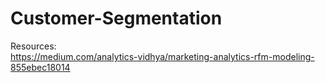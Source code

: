 # Customer-Segmentation
Resources:  
https://medium.com/analytics-vidhya/marketing-analytics-rfm-modeling-855ebec18014
